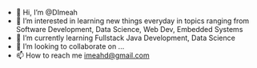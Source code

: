 - 👋 Hi, I’m @DImeah
- 👀 I’m interested in learning new things everyday in topics ranging from Software Development, Data Science, Web Dev, Embedded Systems
- 🌱 I’m currently learning Fullstack Java Development, Data Science
- 💞️ I’m looking to collaborate on ...
- 📫 How to reach me imeahd@gmail.com

<!---
DImeah/DImeah is a ✨ special ✨ repository because its `README.md` (this file) appears on your GitHub profile.
You can click the Preview link to take a look at your changes.
--->
